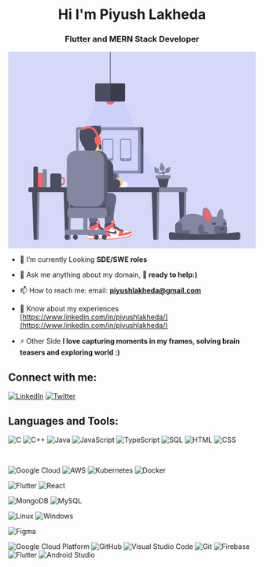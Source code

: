 <h1 align="center">Hi  I'm Piyush Lakheda</h1>
<h3 align="center">Flutter and MERN Stack Developer</h3>
<p align="Center"><img align="Center"  height="400" src="hu.gif"></p>

- 🌱 I’m currently Looking **SDE/SWE roles**

- 💬 Ask me anything about my domain, **🤝 ready to help:)**

- 📫 How to reach me: email: **piyushlakheda@gmail.com**

- 📄 Know about my experiences [https://www.linkedin.com/in/piyushlakheda/](https://www.linkedin.com/in/piyushlakheda/)

- ⚡ Other Side **I love capturing moments in my frames, solving brain teasers and exploring world :)**

<h2 align="left">Connect with me:</h2>

<p align="left">


[![LinkedIn](https://img.icons8.com/color/48/000000/linkedin.png)](https://www.linkedin.com/in/piyushlakheda/)
[![Twitter](https://img.icons8.com/color/48/000000/twitter.png)](https://twitter.com/piyush_lakheda)


</a>

</p>
<h2 align="left">Languages and Tools:</h2>
<p align="left">  

![C](https://img.icons8.com/color/48/000000/c-programming.png) 
![C++](https://img.icons8.com/color/48/000000/c-plus-plus-logo.png) 
![Java](https://img.icons8.com/color/48/000000/java-coffee-cup-logo.png) 
![JavaScript](https://img.icons8.com/color/48/000000/javascript.png) 
![TypeScript](https://img.icons8.com/color/48/000000/typescript.png) 
![SQL](https://img.icons8.com/color/48/000000/sql.png) 
![HTML](https://img.icons8.com/color/48/000000/html-5.png) 
![CSS](https://img.icons8.com/color/48/000000/css3.png)<br> 


<br>


![Google Cloud](https://img.icons8.com/color/48/000000/google-cloud.png)
![AWS](https://img.icons8.com/color/48/000000/amazon-web-services.png) 
![Kubernetes](https://img.icons8.com/color/48/000000/kubernetes.png) 
![Docker](https://img.icons8.com/color/48/000000/docker.png) <br>

 ![Flutter](https://img.icons8.com/color/48/000000/flutter.png)
![React](https://img.icons8.com/color/48/000000/react-native.png) <br> 

![MongoDB](https://img.icons8.com/color/48/000000/mongodb.png)
![MySQL](https://img.icons8.com/color/48/000000/mysql.png)<br>

![Linux](https://img.icons8.com/color/48/000000/linux.png) 
![Windows](https://img.icons8.com/color/48/000000/windows-10.png)

![Figma](https://img.icons8.com/color/48/000000/figma.png) 


</p>

![Google Cloud Platform](https://img.shields.io/badge/Google_Cloud-4285F4?style=for-the-badge&logo=google-cloud&logoColor=white)
![GitHub](https://img.shields.io/badge/GitHub-181717?style=for-the-badge&logo=github)
![Visual Studio Code](https://img.shields.io/badge/Visual_Studio_Code-007ACC?style=for-the-badge&logo=Visual-Studio-Code&logoColor=white)
![Git](https://img.shields.io/badge/Git-F05032?style=for-the-badge&logo=Git&logoColor=white)
![Firebase](https://img.shields.io/badge/Firebase-ffcb2c?style=for-the-badge&logo=Firebase&logoColor=white)
![Flutter](https://img.shields.io/badge/Flutter-47c5fb?style=for-the-badge&logo=Flutter&logoColor=white)
![Android Studio](https://img.shields.io/badge/Android_Studio-3DDC84?style=for-the-badge&logo=Android-Studio&logoColor=ffffff)

 
 </p>
 


 
 
